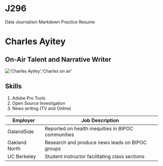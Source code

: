 # J296
Data Journalism  Markdown Practice Resume
# Charles Ayitey
## On-Air Talent and Narrative Writer

!['Charles Ayitey','Charles on air'](https://journalism.berkeley.edu/wp-content/uploads/2022/07/WhatsApp-Image-2022-02-08-at-5.33.30-PM.jpeg)
## Skills

1. Adobe Pro Tools
2. Open Source Investigation 
3. News writing (TV and Online)


| Employer       | Job Description                                      |
|----------------|------------------------------------------------------|
| OalandSide     |   Reported on health inequities in BIPOC communities |
| Oakland North  |   Research and produce news leads on BIPOC groups    |
| UC Berkeley    |   Student instructor facilitating class sections     |
